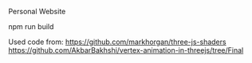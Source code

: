 Personal Website

npm run build

Used code from:
https://github.com/markhorgan/three-js-shaders
https://github.com/AkbarBakhshi/vertex-animation-in-threejs/tree/Final
